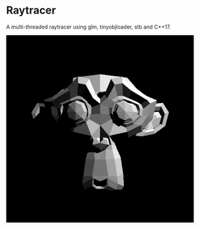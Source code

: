 # Raytracer

A multi-threaded raytracer using glm, tinyobjloader, stb and C++17.

![example result](https://raw.githubusercontent.com/redstrate/raytracer/master/misc/output.png)
